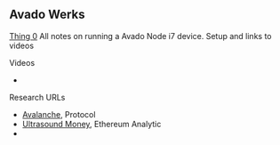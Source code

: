 ## Avado Werks
[Thing 0](https://ava.do/avado-i7)
All notes on running a Avado Node i7 device.  Setup and links to videos


Videos
- []()

Research URLs
- [Avalanche](https://www.avax.network/), Protocol
- [Ultrasound Money](https://ultrasound.money/), Ethereum Analytic
- 

